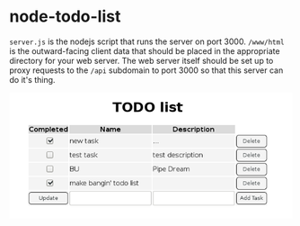 # node-todo-list

`server.js` is the nodejs script that runs the server on
port 3000. `/www/html` is the outward-facing client data that should
be placed in the appropriate directory for your web server. The web
server itself should be set up to proxy requests to the `/api`
subdomain to port 3000 so that this server can do it's thing.

![Screenshot](screenshot.png)
